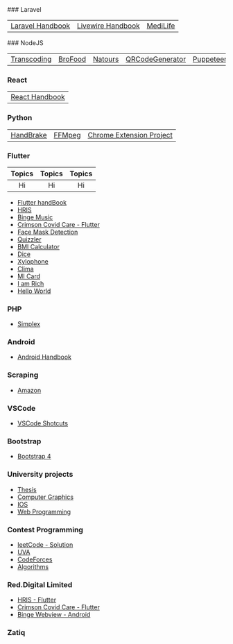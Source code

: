 <body>
<style>
    table {
        width: 100%;
    }
</style>
    </body>
### Laravel
<table>
  <tbody>
    <tr>
      <td><a href="https://github.com/Nasim-Imtiaz/Laravel">Laravel Handbook</a></td>
      <td><a href="https://github.com/Nasim-Imtiaz/Laravel-Livewire">Livewire Handbook</a></td>
      <td><a href="https://github.com/Nasim-Imtiaz/Laravel-Medilife">MediLife</a></td>
    </tr>
  </tbody>
</table>
### NodeJS
<table>
  <tbody>
    <tr>
      <td><a href="https://github.com/Nasim-Imtiaz/Transcoding-NodeJs">Transcoding</a></td>
      <td><a href="https://github.com/Nasim-Imtiaz/NodeJs-Brofood">BroFood</a></td>
      <td><a href="https://github.com/Nasim-Imtiaz/NodeJs-Natours">Natours</a></td>
      <td><a href="https://github.com/Nasim-Imtiaz/QRCodeGenerator">QRCodeGenerator</a></td>
      <td><a href="https://github.com/Nasim-Imtiaz/NodeJs-Puppeteer">Puppeteer</a></td>
      <td><a href="https://github.com/Nasim-Imtiaz/DrhubTech">DrHubTech</a></td>
      <td><a href="https://github.com/Nasim-Imtiaz/NodeJs/tree/main/NodeJs-FileUpload">FileUpload</a></td>
    </tr>
  </tbody>
</table>

<!-- * [Transcoding](https://github.com/Nasim-Imtiaz/Transcoding-NodeJs)
* [BroFood](https://github.com/Nasim-Imtiaz/NodeJs-Brofood)
* [Natours](https://github.com/Nasim-Imtiaz/NodeJs-Natours)
* [QRCodeGenerator](https://github.com/Nasim-Imtiaz/QRCodeGenerator)
* [Puppeteer](https://github.com/Nasim-Imtiaz/NodeJs-Puppeteer)
* [DrHubTech](https://github.com/Nasim-Imtiaz/DrhubTech)
* [FileUpload](https://github.com/Nasim-Imtiaz/NodeJs/tree/main/NodeJs-FileUpload) -->

### React
<table>
  <tbody>
    <tr>
      <td><a href="https://github.com/Nasim-Imtiaz/React">React Handbook</a></td>
    </tr>
  </tbody>
</table>
<!-- * [React Handbook](https://github.com/Nasim-Imtiaz/React) -->

### Python
<table>
  <tbody>
    <tr>
      <td><a href="https://github.com/Nasim-Imtiaz/Reddot_HandBrake">HandBrake</a></td>
      <td><a href="https://github.com/Nasim-Imtiaz/Reddot_FFmpeg">FFMpeg</a></td>
      <td><a href="https://github.com/Nasim-Imtiaz/Selenium-Automating-Chrome-Extension-Project">Chrome Extension Project</a></td>
    </tr>
  </tbody>
</table>
<!-- * [HandBrake](https://github.com/Nasim-Imtiaz/Reddot_HandBrake)
* [FFMpeg](https://github.com/Nasim-Imtiaz/Reddot_FFmpeg)
* [Chrome Extension Project](https://github.com/Nasim-Imtiaz/Selenium-Automating-Chrome-Extension-Project)-->
 
### Flutter
| Topics | Topics | Topics |
| :--: | :--: | :--: | 
| Hi | Hi | Hi |
* [Flutter handBook](https://github.com/Nasim-Imtiaz/flutter)
* [HRIS](https://github.com/Nasim-Imtiaz/Red.Digital-HRIS-Flutter)
* [Binge Music](https://github.com/Nasim-Imtiaz/red_track)
* [Crimson Covid Care - Flutter](https://github.com/Nasim-Imtiaz/health_status)
* [Face Mask Detection](https://github.com/Nasim-Imtiaz/face_mask_detection)
* [Quizzler](https://github.com/Nasim-Imtiaz/quizzler-flutter)
* [BMI Calculator](https://github.com/Nasim-Imtiaz/bmi-calculator-flutter)
* [Dice](https://github.com/Nasim-Imtiaz/dicee-flutter)
* [Xylophone](https://github.com/Nasim-Imtiaz/xylophone_flutter)
* [Clima](https://github.com/Nasim-Imtiaz/clima-flutter)
* [MI Card](https://github.com/Nasim-Imtiaz/mi_card_flutter)
* [I am Rich](https://github.com/Nasim-Imtiaz/i_am_rich_flutter)
* [Hello World](https://github.com/Nasim-Imtiaz/hello_world_flutter)

### PHP
* [Simplex](https://github.com/Nasim-Imtiaz/PHP-simplex)

### Android 
* [Android Handbook](https://github.com/Nasim-Imtiaz/Android)

### Scraping
* [Amazon](https://github.com/Nasim-Imtiaz/awz)

### VSCode
* [VSCode Shotcuts](https://github.com/Nasim-Imtiaz/VSCode)

### Bootstrap
* [Bootstrap 4](https://github.com/Nasim-Imtiaz/Bootstrap4)

### University projects
* [Thesis](https://github.com/Nasim-Imtiaz/AI-based-Abnormality-Detection-in-Musculoskeletal-Radiographs)
* [Computer Graphics](https://github.com/Nasim-Imtiaz/CSE_4208_Computer_Graphics_Project)
* [IOS](https://github.com/Nasim-Imtiaz/IOS)
* [Web Programming](https://github.com/Nasim-Imtiaz/Web_Programming)

### Contest Programming
* [leetCode - Solution](https://github.com/Nasim-Imtiaz/LeetCode_problems_solution)
* [UVA](https://github.com/Nasim-Imtiaz/UVA)
* [CodeForces](https://github.com/Nasim-Imtiaz/Codeforces)
* [Algorithms](https://github.com/Nasim-Imtiaz/Algorithms)

### Red.Digital Limited
* [HRIS - Flutter](https://github.com/Nasim-Imtiaz/Red.Digital-HRIS-Flutter)
* [Crimson Covid Care - Flutter](https://github.com/Nasim-Imtiaz/health_status)
* [Binge Webview - Android](https://github.com/Nasim-Imtiaz/WebViewBinge)

### Zatiq


